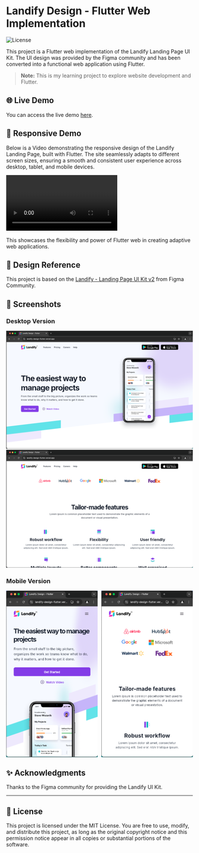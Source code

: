 # Landify Design - Flutter Web Implementation

![License](https://img.shields.io/badge/license-MIT-green)

This project is a Flutter web implementation of the Landify Landing Page UI Kit. The UI design was provided by the Figma community and has been converted into a functional web application using Flutter.

> **Note:** This is my learning project to explore website development and Flutter.

## 🌐 Live Demo

You can access the live demo [here](https://landify-design-flutter.vercel.app).

## 🎥 Responsive Demo

Below is a Video demonstrating the responsive design of the Landify Landing Page, built with Flutter. The site seamlessly adapts to different screen sizes, ensuring a smooth and consistent user experience across desktop, tablet, and mobile devices.

![Responsive Demo GIF](./screenshots/screenshots/demo.mov)

This showcases the flexibility and power of Flutter web in creating adaptive web applications.

## 🎨 Design Reference

This project is based on the [Landify - Landing Page UI Kit v2](<https://www.figma.com/design/088L8rIAnc29ArpVGDNG5y/Landify---Landing-Page-UI-Kit-v2-(Community)?node-id=1973-6598&t=KM6f0RjBK3Yq0WT8-0>) from Figma Community.

## 📸 Screenshots

### Desktop Version

![Desktop Screenshot 1](./screenshots/dekstop-1.png)
![Desktop Screenshot 2](./screenshots/dekstop-2.png)

### Mobile Version

<p align="center" style="display: flex; justify-content: space-between;">
  <img src="./screenshots/mobile-1.png" alt="Mobile Screenshot 1" width="49%" />
  <img src="./screenshots/mobile-2.png" alt="Mobile Screenshot 2" width="49%" />
</p>

## ✨ Acknowledgments

Thanks to the Figma community for providing the Landify UI Kit.

---

## 📝 License

This project is licensed under the MIT License. You are free to use, modify, and distribute this project, as long as the original copyright notice and this permission notice appear in all copies or substantial portions of the software.
